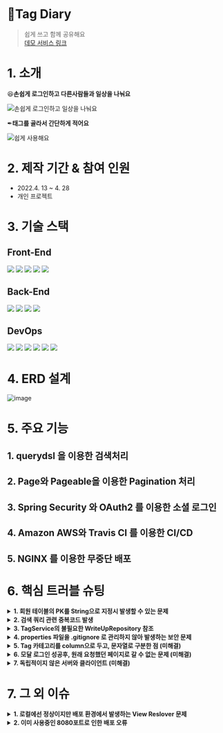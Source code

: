 # 📗Tag Diary
> 쉽게 쓰고 함께 공유해요<br>
[데모 서비스 링크](http://ec2-13-125-116-130.ap-northeast-2.compute.amazonaws.com:8080/)

# 1. 소개

😆<strong>손쉽게 로그인하고 다른사람들과 일상을 나눠요</strong>

![손쉽게 로그인하고 일상을 나눠요](https://user-images.githubusercontent.com/81150979/165908503-d48aaeed-524b-4068-8ca2-cddf5e9e448e.gif)

✒<strong>태그를 골라서 간단하게 적어요</strong>

![쉽게 사용해요](https://user-images.githubusercontent.com/81150979/165909210-75192e0e-8187-4b27-84d0-913373bb73f7.gif)


# 2. 제작 기간 & 참여 인원
* 2022.4. 13 ~ 4. 28
* 개인 프로젝트

# 3. 기술 스택
## Front-End  
<img src="https://img.shields.io/badge/html5-E34F26?style=for-the-badge&logo=html5&logoColor=white"> <img src="https://img.shields.io/badge/css-1572B6?style=for-the-badge&logo=css3&logoColor=white"> <img src="https://img.shields.io/badge/javascript-F7DF1E?style=for-the-badge&logo=javascript&logoColor=black"> <img src="https://img.shields.io/badge/jquery-0769AD?style=for-the-badge&logo=jquery&logoColor=white"> <img src="https://img.shields.io/badge/bootstrap-7952B3?style=for-the-badge&logo=bootstrap&logoColor=white">

## Back-End
<img src="https://img.shields.io/badge/java-007396?style=for-the-badge&logo=java&logoColor=white"> <img src="https://img.shields.io/badge/spring data jpa-59666C?style=for-the-badge&logo=hibernate&logoColor=white"> <img src="https://img.shields.io/badge/spring boot-6DB33F?style=for-the-badge&logo=spring Boot&logoColor=white"> <img src="https://img.shields.io/badge/mariaDB-003545?style=for-the-badge&logo=mariaDB&logoColor=white">


## DevOps
<img src="https://img.shields.io/badge/git-F05032?style=for-the-badge&logo=git&logoColor=white">  <img src="https://img.shields.io/badge/github-181717?style=for-the-badge&logo=github&logoColor=white">  <img src="https://img.shields.io/badge/amazon aws-232F3E?style=for-the-badge&logo=amazonaws&logoColor=white">  <img src="https://img.shields.io/badge/linux-FCC624?style=for-the-badge&logo=linux&logoColor=black">  <img src="https://img.shields.io/badge/Travis CI-3EAAAF?style=for-the-badge&logo=Travis CI&logoColor=black">  <img src="https://img.shields.io/badge/NGINX-009639?style=for-the-badge&logo=NGINX&logoColor=black">


# 4. ERD 설계
![image](https://user-images.githubusercontent.com/81150979/165895897-538caebb-f00a-4ebd-8b4e-70f9e9e33970.png)

# 5. 주요 기능
## 1. querydsl 을 이용한 검색처리
## 2. Page와 Pageable을 이용한 Pagination 처리
## 3. Spring Security 와 OAuth2 를 이용한 소셜 로그인
## 4. Amazon AWS와 Travis CI 를 이용한 CI/CD
## 5. NGINX 를 이용한 무중단 배포

# 6. 핵심 트러블 슈팅
<details>
<summary> <strong>1. 회원 테이블의 PK를 String으로 지정시 발생할 수 있는 문제</strong> </summary>
- 회원 정보 테이블의 PK를 String 타입으로 지정시 발생하는 문제는 많습니다.<br>
- 첫번째 : 차후에 회원 탈퇴 후 개인정보는 없어져도 보유해야하는 DB 데이터가 있는데, 이때 탈퇴한 회원이 동일한 아이디 혹은 이메일로 재가입하는 경우 문제의 소지가 있다.<br>
- 두번째 : PK는 다른 테이블에서도 쉽게 참조할 수 있어야 하는데, 정수가 아닌 String을 PK로 걸면 여러 테이블의 인덱스 용량이 늘어나는 것은 물론이고 회원의 메일 주소가 변경될 경우 여러 테이블을 업데이트해야 하는 문제가 생긴다.<br>
- Member 테이블의 PK를 Long타입으로 변경하고 name와 email을 Unique Key로 지정하여, 위의 문제를 해결하였습니다.
</details>

<details>
<summary> <strong>2. 검색 쿼리 관련 중복코드 발생</strong> </summary>
- 다양한 검색 조건을 처리하려면 많은 쿼리를 짜야 합니다.<br>
- 쿼리는 프로그래밍 언어와 달리 동적으로 변경할 수 없기 때문에, 결국 검색 조건이 10개라면 10개의 쿼리를 만들어야 하는 비효율적인 코드가 늘어나게 됩니다.<br>
- Querydsl을 이용하여, 파라미터값에 따라 동적으로 쿼리를 변경해서 수행하는 메소드를 만들어 프로그래밍을 단순화 했습니다.<br>
</details>

<details>
<summary> <strong>3. TagService의 불필요한 WriteUpRepository 참조</strong> </summary>
- 가장 인기있는 태그를 찾는 로직(랭킹시스템)이 WriteUp 에서 한번의 쿼리, Tag에서 한번의 쿼리 를 수행합니다.<br>
- 이는 WriteUp 엔티티가 Tag 엔티티를 참조하고 있기 때문에 발생합니다.<br>
- TagRepository에서, join on 을 이용한 쿼리로 List(tno:count) 쌍을 얻는 방법으로 불필요한 참조 문제를 해결했습니다.<br>
</details>

<details>
<summary> <strong>4. properties 파일을 .gitignore 로 관리하지 않아 발생하는 보안 문제</strong> </summary>
- .properties 파일에는 민감한 정보가 들어갑니다<br>
  - <code>application-oauth.properties</code> 파일에는 소셜기능의 인가와 관련된 정보가 들어가며, <code>application-real-db.properties</code> 파일에는 RDS에 접속하기 위해 필요한 정보가 들어갑니다.<br>
- 처음 프로젝트를 생성하고 Github에 push했을때 .gitignore 파일에 위의 두 .properties 파일을 등록하지 않았습니다.<br>
- 이는 보안 문제로 이어질 수 있기 때문에 나중에 다시 .gitignore 파일에 등록하였지만 커밋 내역에 코드가 남아있어서 되돌릴 수 없는 상황이었습니다.<br>
- 이를 해결하기 위해 보안 키를 재발급받고, 새로운 저장소를 만들어 코드를 다시 Github에 push 하였습니다.<br>
</details>

<details>
<summary> <strong>5. Tag 카테고리를 column으로 두고, 문자열로 구분한 점 (미해결)</strong> </summary>
- Tag의 카테고리 테이블을 따로 두지 않고, Tag 테이블의 컬럼에 카테고리를 문자열로 두어 구분합니다.<br>
- 지금은 각 카테고리마다 중복되는 태그가 없고, 태그의 갯수도 적기때문에 문제가 발생하지 않지만 나중에 중복 카테고리('일상' 카테고리에도 '여행', '취미'카테고리에도 '여행')가 생긴다면 문제가 발생합니다.<br>
- 태그의 카테고리를 따로 테이블로 두어 관리한다면 이 문제를 해결 가능합니다. 뿐만 아니라 계층형으로 카테고리를 나눌 수도 있습니다.<br>
</details>

<details>
<summary> <strong>6. 모달 로그인 성공후, 원래 요청했던 페이지로 갈 수 없는 문제 (미해결)</strong> </summary>
  - 커스텀 로그인 페이지를 만들어서 로그인을 처리하는 경우, <code>LoginSuccesseHandler</code>에서 <code>RequestCache</code>를 이용하면 로그인 이후 원래 요청했던 페이지로 Redirect시킬 수 있습니다.<br>
- 하지만 지금 배경지식으로는 모달 로그인후 홈페이지로 바로가는 기능 구현만 가능합니다.<br>
- 이 문제의 명쾌한 솔루션은 아직 찾지 못했습니다.<br>
</details>

<details>
<summary> <strong>7. 독립적이지 않은 서버와 클라이언트 (미해결)</strong> </summary>
- 시큐리티 기능 구현의 난이도 때문에, JWT를 활용한 REST 방식이 아닌 세션방식을 이용한 MVC 방식으로 프로그램을 만들었습니다.
- 이는 서버 개발과 프론트엔드 개발이 분리되어 있지 않은 방식입니다.
- 후에 React.js나 Vue.js 와 같은 프론트엔드 프레임워크로 웹 페이지를 구성하고, 서버에서는 REST Controller를 이용하여 API만을 제공하는 방식으로 이를 해결합니다.
</details>

# 7. 그 외 이슈
<details>
<summary> <strong>1. 로컬에선 정상이지만 배포 환경에서 발생하는 View Reslover 문제</strong> </summary>
  - MVC Controller의 <code>return</code> 을 이용해 페이지를 이동할 때, 아래와 같은 이슈를 발견하여 수정했습니다.<br>
  - <code>return "/diarys/list"</code> : "//diarys/list"로 인식되어 no mapping Error 발생<br>
  - <code>return "diarys/list"</code> : 정상 동작<br>
  - <code>return "redirect:/diarys/list"</code> : 정상 동작
</details>

<details>
<summary> <strong>2. 이미 사용중인 8080포트로 인한 배포 오류</strong> </summary>
  - EC2 상에서 <code>netstat -ltpane</code> 와 <code>kill (pid)</code> 명령어를 이용하여 이미 사용중인 8080포트를 죽입니다.
</details>
